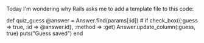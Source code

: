 Today I'm wondering why Rails asks me to add a template file to this code:

  def quiz_guess
    @answer = Answer.find(params[:id])
    # if check_box({:guess => true, :id => @answer.id}, :method => :get)
    Answer.update_column(:guess, true) 
       puts("Guess saved")
  end
